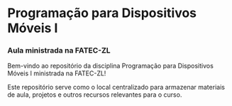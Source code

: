 
# Programação para Dispositivos Móveis I

### Aula ministrada na FATEC-ZL

Bem-vindo ao repositório da disciplina Programação para Dispositivos Móveis I ministrada na FATEC-ZL!

Este repositório serve como o local centralizado para armazenar materiais de aula, projetos e outros recursos relevantes para o curso.
